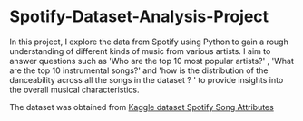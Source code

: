 # Spotify-Dataset-Analysis-Project

  In this project, I explore the data from Spotify using Python to gain a rough understanding of different kinds of music from various artists. I aim to answer questions such as 'Who are the top 10 most popular artists?' , 'What are the top 10 instrumental songs?' and 'how is the distribution of the danceability across all the songs in the dataset ? ' to provide insights into the overall musical characteristics. <br>

  The dataset was obtained from [ Kaggle dataset Spotify Song Attributes](https://www.kaggle.com/datasets/geomack/spotifyclassification)




